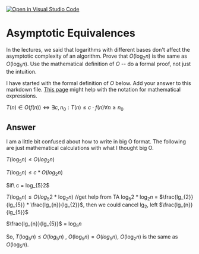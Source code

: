 [![Open in Visual Studio Code](https://classroom.github.com/assets/open-in-vscode-718a45dd9cf7e7f842a935f5ebbe5719a5e09af4491e668f4dbf3b35d5cca122.svg)](https://classroom.github.com/online_ide?assignment_repo_id=11924427&assignment_repo_type=AssignmentRepo)
# Asymptotic Equivalences

In the lectures, we said that logarithms with different bases don't affect the
asymptotic complexity of an algorithm. Prove that $O(\log_{2} n)$ is the same as
$O(\log_{5} n)$. Use the mathematical definition of $O$ -- do a formal proof,
not just the intuition.

I have started with the formal definition of $O$ below. Add your answer to this
markdown file. [This
page](https://docs.github.com/en/get-started/writing-on-github/working-with-advanced-formatting/writing-mathematical-expressions)
might help with the notation for mathematical expressions.

$T(n) \in O(f(n)) \iff \exists c, n_0: T(n) \leq c \cdot f(n) \forall n \geq n_0$

## Answer

I am a little bit confused about how to write in big O format. The following are just mathematical calculations with what I thought big O.

$T(\log_{5}n)  \leq O(log_{2}n)$

$T(\log_{5}n)  \leq c * O(log_{2}n)$ 

$if\ c = log_{5}2\$

$T(\log_{5}n) \leq O(log_{5}2$ * $\log_{2}n)$ 
//get help from TA
$\log_{5}2$ * $\log_{2}n$ = $\frac{lg_{2}}{lg_{5}} * \frac{lg_{n}}{lg_{2}}$, then we could cancel $\lg_{2}$, left $\frac{lg_{n}}{lg_{5}}$

$\frac{lg_{n}}{lg_{5}}$ = $\log_{5}n$

So, $T(\log_{5}n)  \leq  O(log_{5}n)$ , $O(\log_{5}n) = O(log_{5}n)$, $O(\log_{2} n)$ is the same as $O(\log_{5} n)$.
